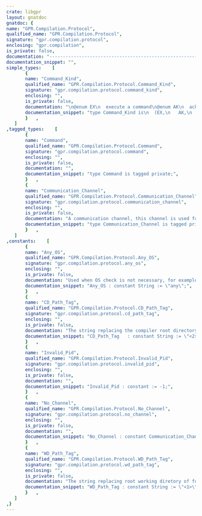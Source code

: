 ```yaml
---
crate: libgpr
layout: gnatdoc
gnatdoc: {
name: "GPR.Compilation.Protocol",
qualified_name: "GPR.Compilation.Protocol",
signature: "gpr.compilation.protocol",
enclosing: "gpr.compilation",
is_private: false,
documentation: "----------------------------------------------------------------------------\n                                                                          --\n                           GPR PROJECT MANAGER                            --\n                                                                          --\n          Copyright (C) 2012-2020, Free Software Foundation, Inc.         --\n                                                                          --\n This library is free software;  you can redistribute it and/or modify it --\n under terms of the  GNU General Public License  as published by the Free --\n Software  Foundation;  either version 3,  or (at your  option) any later --\n version. This library is distributed in the hope that it will be useful, --\n but WITHOUT ANY WARRANTY;  without even the implied warranty of MERCHAN- --\n TABILITY or FITNESS FOR A PARTICULAR PURPOSE.                            --\n                                                                          --\n As a special exception under Section 7 of GPL version 3, you are granted --\n additional permissions described in the GCC Runtime Library Exception,   --\n version 3.1, as published by the Free Software Foundation.               --\n                                                                          --\n You should have received a copy of the GNU General Public License and    --\n a copy of the GCC Runtime Library Exception along with this program;     --\n see the files COPYING3 and COPYING.RUNTIME respectively.  If not, see    --\n <http://www.gnu.org/licenses/>.                                          --\n                                                                          --\n----------------------------------------------------------------------------",
documentation_snippet: "",
simple_types:    [
       {
       name: "Command_Kind",
       qualified_name: "GPR.Compilation.Protocol.Command_Kind",
       signature: "gpr.compilation.protocol.command_kind",
       enclosing: "",
       is_private: false,
       documentation: "\n@enum EX\n  execute a command\n@enum AK\n  acknowledge received command (with pid)\n@enum TS\n  a file timestamp\n@enum ES\n  end of file timestamp\n@enum FL\n  a file, content being rewritten from builder/slave PATH\n@enum FR\n  a RAW file, no rewrite taking place\n@enum OK\n  compilation ok (with optional pid)\n@enum KO\n  compilation failed (with optional pid)\n@enum CX\n  master context\n@enum CU\n  clean-up request\n@enum DP\n  display output\n@enum EC\n  end of compilation\n@enum SI\n  a signal as been detected (like EC but no ACK needed)\n@enum SY\n  synchronization requested\n@enum IR\n  information requested\n@enum PG\n  PING just to know if the slave is listening",
       documentation_snippet: "type Command_Kind is\n  (EX,\n   AK,\n   TS,\n   ES,\n   FL,\n   FR,\n   OK,\n   KO,\n   CX,\n   CU,\n   DP,\n   EC,\n   SI,\n   SY,\n   IR,\n   PG);",
       }   ,
   ]
,tagged_types:    [
       {
       name: "Command",
       qualified_name: "GPR.Compilation.Protocol.Command",
       signature: "gpr.compilation.protocol.command",
       enclosing: "",
       is_private: false,
       documentation: "",
       documentation_snippet: "type Command is tagged private;",
       }   ,
       {
       name: "Communication_Channel",
       qualified_name: "GPR.Compilation.Protocol.Communication_Channel",
       signature: "gpr.compilation.protocol.communication_channel",
       enclosing: "",
       is_private: false,
       documentation: "A communication channel, this channel is used for any communication\nbetween the build master and the slaves.",
       documentation_snippet: "type Communication_Channel is tagged private;",
       }   ,
   ]
,constants:    [
       {
       name: "Any_OS",
       qualified_name: "GPR.Compilation.Protocol.Any_OS",
       signature: "gpr.compilation.protocol.any_os",
       enclosing: "",
       is_private: false,
       documentation: "Used when OS check is not necessary, for example gprclean does not need\nthis check. It is safe to clean-up a Solaris slave from a Windows\nmaster.",
       documentation_snippet: "Any_OS : constant String := \"any\";",
       }   ,
       {
       name: "CD_Path_Tag",
       qualified_name: "GPR.Compilation.Protocol.CD_Path_Tag",
       signature: "gpr.compilation.protocol.cd_path_tag",
       enclosing: "",
       is_private: false,
       documentation: "The string replacing the compiler root directory, see Set_Rewrite below",
       documentation_snippet: "CD_Path_Tag   : constant String := \"<2>\";",
       }   ,
       {
       name: "Invalid_Pid",
       qualified_name: "GPR.Compilation.Protocol.Invalid_Pid",
       signature: "gpr.compilation.protocol.invalid_pid",
       enclosing: "",
       is_private: false,
       documentation: "",
       documentation_snippet: "Invalid_Pid : constant := -1;",
       }   ,
       {
       name: "No_Channel",
       qualified_name: "GPR.Compilation.Protocol.No_Channel",
       signature: "gpr.compilation.protocol.no_channel",
       enclosing: "",
       is_private: false,
       documentation: "",
       documentation_snippet: "No_Channel : constant Communication_Channel;",
       }   ,
       {
       name: "WD_Path_Tag",
       qualified_name: "GPR.Compilation.Protocol.WD_Path_Tag",
       signature: "gpr.compilation.protocol.wd_path_tag",
       enclosing: "",
       is_private: false,
       documentation: "The string replacing root working diretory of full path name, see\nSet_Rewrite below.",
       documentation_snippet: "WD_Path_Tag : constant String := \"<1>\";",
       }   ,
   ]
,}
---
```

